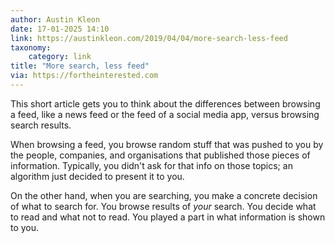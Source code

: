 ```yaml
---
author: Austin Kleon
date: 17-01-2025 14:10
link: https://austinkleon.com/2019/04/04/more-search-less-feed
taxonomy:
    category: link
title: "More search, less feed"
via: https://fortheinterested.com
---
```


This short article gets you to think about the differences between browsing a feed, like a news feed or the feed of a social media app, versus browsing search results.

When browsing a feed, you browse random stuff that was pushed to you by the people, companies, and organisations that published those pieces of information.
Typically, you didn't ask for that info on those topics; an algorithm just decided to present it to you.

On the other hand, when you are searching, you make a concrete decision of what to search for.
You browse results of _your_ search.
You decide what to read and what not to read.
You played a part in what information is shown to you.
